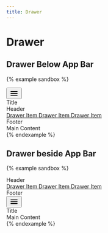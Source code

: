 ```yaml
---
title: Drawer
---
```


# Drawer

## Drawer Below App Bar

{% example sandbox %}
<div class="app">
  <div class="app-bar-wrapper">
    <div class="app-bar app-bar--primary">
      <div class="toolbar">
        <div class="toolbar__action">
          <button type="button" class="button button--icon" data-controller="toggle" data-toggle-target="#demo-drawer-below" data-toggle-action="drawer#toggle">
            <svg xmlns="http://www.w3.org/2000/svg" height="24" viewBox="0 0 24 24" width="24"><path d="M0 0h24v24H0z" fill="none"/><path d="M3 18h18v-2H3v2zm0-5h18v-2H3v2zm0-7v2h18V6H3z"/></svg>
          </button>
        </div>
        <div class="toolbar__title">
          Title
        </div>
      </div>
    </div>
    <div class="drawer-wrapper">
      <nav id="demo-drawer-below" class="drawer" data-controller="drawer">
        <div class="drawer__container">
          <div class="drawer__header">
            <div class="toolbar">
              <div class="toolbar__title">
                Header
              </div>
            </div>
          </div>
          <div class="drawer__body">
            <div class="drawer__menu">
              <a href="#" class="drawer__item">
                Drawer Item
              </a>
              <a href="#" class="drawer__item">
                Drawer Item
              </a>
              <a href="#" class="drawer__item">
                Drawer Item
              </a>
            </div>
          </div>
          <div class="drawer__footer">
            <div class="toolbar">
              <div class="toolbar__title">
                Footer
              </div>
            </div>
          </div>
        </div>
      </nav>
      <div class="main">
        <div class="main__container">
          Main Content
        </div>
      </div>
    </div>
  </div>
</div>
{% endexample %}

<h2>Drawer beside App Bar</h2>

{% example sandbox %}
<div class="app">
  <div class="drawer-wrapper">
    <nav id="demo-drawer-beside" class="drawer" data-controller="drawer">
      <div class="drawer__container">
        <div class="drawer__header">
          <div class="toolbar">
            <div class="toolbar__title">
              Header
            </div>
          </div>
        </div>
        <div class="drawer__body">
          <div class="drawer__menu">
            <a href="#" class="drawer__item">
              Drawer Item
            </a>
            <a href="#" class="drawer__item">
              Drawer Item
            </a>
            <a href="#" class="drawer__item">
              Drawer Item
            </a>
          </div>
        </div>
        <div class="drawer__footer">
          <div class="toolbar">
            <div class="toolbar__title">
              Footer
            </div>
          </div>
        </div>
      </div>
    </nav>
    <div class="app-bar-wrapper">
      <div class="app-bar app-bar--primary">
        <div class="toolbar">
          <div class="toolbar__action">
            <button type="button" class="button button--icon" data-controller="toggle" data-toggle-target="#demo-drawer-beside" data-toggle-action="drawer#toggle">
              <svg xmlns="http://www.w3.org/2000/svg" height="24" viewBox="0 0 24 24" width="24"><path d="M0 0h24v24H0z" fill="none"/><path d="M3 18h18v-2H3v2zm0-5h18v-2H3v2zm0-7v2h18V6H3z"/></svg>
            </button>
          </div>
          <div class="toolbar__title">
            Title
          </div>
        </div>
      </div>
      <div class="main">
        <div class="main__container">
          Main Content
        </div>
      </div>
    </div>
  </div>
</div>
{% endexample %}

